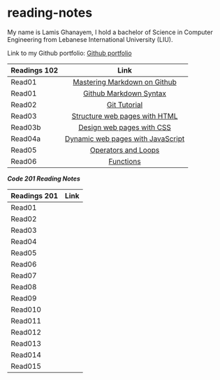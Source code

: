 # reading-notes

My name is Lamis Ghanayem, I hold a bachelor of Science in Computer Engineering from Lebanese International University (LIU).

Link to my Github portfolio:
[Github portfolio](https://github.com/lamisghanayem)

| Readings 102 |      Link                                                                                    | 
|----------    |:-------------:                                                                               |
| Read01       |  [Mastering Markdown on Github](https://lamisghanayem.github.io/Reading-notes/Read01-GithubMarkdownSyntax)      |  
| Read01       |  [Github Markdown Syntax](https://lamisghanayem.github.io/Reading-notes/Read01-MasteringMarkdown)   | 
| Read02       |  [Git Tutorial](https://lamisghanayem.github.io/Reading-notes/Read02-GitIntro)                                  |  
| Read03       |  [Structure web pages with HTML](https://lamisghanayem.github.io/Reading-notes/Read03-StructurewebpageswithHTML)                                  |  
| Read03b      |  [Design web pages with CSS](https://lamisghanayem.github.io/Reading-notes/Read03-StructurewebpageswithHTML)                                  |  
| Read04a      |  [Dynamic web pages with JavaScript](https://lamisghanayem.github.io/Reading-notes/Read04a)                                  |  
| Read05       |  [Operators and Loops](https://lamisghanayem.github.io/Reading-notes/Read05)                                  | 
| Read06       |  [Functions](https://lamisghanayem.github.io/Reading-notes/Read06)                                  | 


**_Code 201 Reading Notes_**

| Readings 201 |      Link                                  | 
|----------    |:-------------:                             |
| Read01       |                                            |  
| Read02       |                                            | 
| Read03       |                                            |  
| Read04       |                                            |  
| Read05       |                                            | 
| Read06       |                                            |  
| Read07       |                                            | 
| Read08       |                                            |  
| Read09       |                                            |  
| Read010      |                                            | 
| Read011      |                                            |
| Read012      |                                            |
| Read013      |                                            |
| Read014      |                                            |
| Read015      |                                            |  
